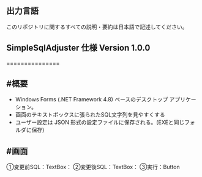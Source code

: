 ## 出力言語
このリポジトリに関するすべての説明・要約は日本語で記述してください。

## SimpleSqlAdjuster 仕様  Version 1.0.0
===============

#概要
----
- Windows Forms (.NET Framework 4.8) ベースのデスクトップ アプリケーション。
- 画面のテキストボックスに張られたSQL文字列を見やすくする
- ユーザー設定は JSON 形式の設定ファイルに保存される。(EXEと同じフォルダに保存)

#画面
----
①変更前SQL：TextBox：
②変更後SQL：TextBox：
③実行：Button




